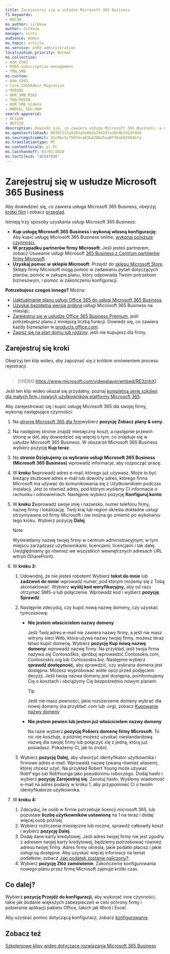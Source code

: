 ```yaml
---
title: Zarejestruj się w usłudze Microsoft 365 Business
f1.keywords:
- NOCSH
ms.author: sirkkuw
author: Sirkkuw
manager: scotv
audience: Admin
ms.topic: article
ms.service: o365-administration
localization_priority: Normal
ms.collection:
- Adm_O365
- M365-subscription-management
- TRN_SMB
ms.custom:
- Adm_O365
- Core_O365Admin_Migration
- MSB365
- OKR_SMB_M365
- TRN_M365B
- OKR_SMB_Videos
- MARVEL_SEO_MAR
search.appverid:
- BCS160
- MET150
description: Dowiedz się, co zawiera usługa Microsoft 365 Business, a następnie uzyskaj wskazówki krok po kroku dotyczące rejestracji w usłudze Microsoft 365 Business.
ms.openlocfilehash: 003bf332a9183a5e062a294297a30c9b7d19fdb9
ms.sourcegitcommit: 41c0bc5cf50f4ca63b4286d1ea0f58ab82984b7a
ms.translationtype: MT
ms.contentlocale: pl-PL
ms.lasthandoff: 03/05/2020
ms.locfileid: "42547836"
---
```

# <a name="sign-up-for-microsoft-365-business"></a>Zarejestruj się w usłudze Microsoft 365 Business

Aby dowiedzieć się, co zawiera usługa Microsoft 365 Business, obejrzyj [krótki film](https://go.microsoft.com/fwlink/?linkid=2109651) i zobacz [przegląd](microsoft-365-business-overview.md).

Istnieją trzy sposoby uzyskania usługi Microsoft 365 Business:
- **Kup usługę Microsoft 365 Business i wykonaj własną konfigurację:** Aby kupić usługę Microsoft 365 Business online, [wykonaj poniższe czynności.](#sign-up-steps)
- **W przypadku partnerów firmy Microsoft**: Jeśli jesteś partnerem, zobacz Usuwanie usługi Microsoft [365 Business z Centrum partnerów firmy Microsoft](get-microsoft-365-business.md#get-microsoft-365-business-from-microsoft-partner-center).
- **Uzyskaj pomoc w sklepie Microsoft**: Przejdź do [sklepu Microsoft Store](https://go.microsoft.com/fwlink/?linkid=2109652). Sklepy firmy Microsoft mogą pomóc w zadawaniu pytań dotyczących planów, pomóc w zakupie planu, który odpowiada Twoim potrzebom biznesowym, i pomóc w zakończeniu konfiguracji.

**Potrzebujesz czegoś innego?** Można:
- [Uaktualnianie planu usługi Office 365 do usługi Microsoft 365 Business](migrate-to-microsoft-365-business.md).
- [Uzyskaj bezpłatną wersję próbną](https://go.microsoft.com/fwlink/p/?linkid=2102309) usługi Microsoft 365 Business na miesiąc.
- [Zarejestruj się w usłudze Office 365 Business Premium,](https://go.microsoft.com/fwlink/p/?LinkID=510935) jeśli potrzebujesz planu z mniejszą liczbą funkcji. Dowiedz się, co zawiera każdy biznesplan w [products.office.com](https://go.microsoft.com/fwlink/?linkid=2109397).
- [Zapisz się na plan domu lub rodziny,](https://go.microsoft.com/fwlink/?linkid=2109398) jeśli nie kupujesz dla firmy. 

## <a name="sign-up-steps"></a>Zarejestruj się kroki

Obejrzyj ten klip wideo, aby zapoznać się z krótkim omówieniem procesu rejestracji.<br><br>

> [!VIDEO https://www.microsoft.com/videoplayer/embed/RE3znhX] 

Jeśli ten klip wideo okazał się przydatny, poznaj [kompletną serię szkoleń dla małych firm i nowych użytkowników platformy Microsoft 365](https://support.office.com/article/6ab4bbcd-79cf-4000-a0bd-d42ce4d12816).

Aby zarejestrować się i kupić usługę Microsoft 365 dla swojej firmy, wykonaj następujące czynności:

1. Na [stronie Microsoft 365 dla firm](https://go.microsoft.com/fwlink/?linkid=2109654)wybierz **pozycję Zobacz plany & ceny**. 
2. Na następnej stronie znajdź miesięczny koszt, a następnie przewiń stronę w dół, aby dowiedzieć się więcej o tym, co znajduje się w usłudze Microsoft 365 Business. W obszarze Microsoft 365 Business wybierz pozycję **Kup teraz**.
3. Na **stronie Dziękujemy za wybranie usługi Microsoft 365 Business (Microsoft 365 Business)** wprowadź informacje, aby rozpocząć pracę.
4. W **kroku 1**wprowadź adres e-mail, którego już używasz. Może to być bieżący służbowe adres e-mail lub dowolny adres, którego firma Microsoft ma używać do komunikowania się z Użytkownikiem podczas instalacji. Jest to również adres, pod którym wyślemy Ci informacje o rachunku i odnowieniach. Następnie wybierz pozycję **Konfiguruj konto**.
5. W **kroku 2**wprowadź swoje imię i nazwisko, numer telefonu firmy, nazwę firmy i lokalizację. Twój kraj lub region określa dokładne usługi otrzymywane od firmy Microsoft i nie można go zmienić po wykonaniu tego kroku. Wybierz pozycję **Dalej**.
    > [!NOTE]
    > Wyświetlamy nazwę twojej firmy w centrum administracyjnym; w tym miejscu zarządzasz użytkownikami, licencjami, licencjami i tak dalej. Uwzględniamy go również we wszystkich wewnętrznych adresach URL witryn (SharePoint).
6. W **kroku 3:**

    1. Udowodnij, że nie jesteś robotem! Wybierz **tekst do mnie** lub **zadzwoń do mnie**i wprowadź numer, pod którym możemy się z Tobą skontaktować. Wybierz **wyślij kod weryfikacyjny,** aby od razu otrzymać SMS-a lub połączenie. Wprowadź kod i wybierz **pozycję Sprawdź**.
    2. Następnie zdecyduj, czy kupić nową nazwę domeny, czy uzyskać tymczasową:

        - **Nie jestem właścicielem nazwy domeny** 
        
            Jeśli Twój adres e-mail nie zawiera nazwy firmy, a jeśli nie masz witryny sieci Web, która używa nazwy twojej firmy, możesz teraz łatwo kupić domenę. Wybierz **pozycję Kup nową nazwę domeny**i wprowadź nazwę firmy. Na przykład, jeśli twoja firma nazywa *się ContosoSkis*, spróbuj wprowadzić Contosokis.com, Contososkis.org lub Contososkis.biz. Następnie wybierz **sprawdź dostępność,** aby sprawdzić, czy wybrana domena jest dostępna. Możesz wypróbować wiele opcji przed podjęciem decyzji. Jeśli twoja nazwa domeny jest dostępna, poinformujemy Cię o kosztach i obciążymy Cię bezpośrednio nowym planem. 
       
            > [!TIP]
            > Jeśli nie masz pewności, jakie rozszerzenie domeny wybrać dla nowej domeny (na przykład .com lub .org), zobacz [Kupowanie nazwy domeny](https://go.microsoft.com/fwlink/?linkid=2109700)
        
        - **Nie jestem pewien lub jestem już właścicielem nazwy domeny** 
        
             Na razie wybierz **pozycję Pobierz domenę firmy Microsoft**. To nic nie kosztuje, a później możesz uzyskać niestandardową nazwę dla swojej firmy lub połączyć się z jedną, którą już posiadasz. Pokażemy Ci, jak to zrobić.

    3. Wybierz **pozycję Dalej,** aby utworzyć identyfikator użytkownika i firmowe adres e-mail. Wprowadź nazwę (zwaną również aliasem), której chcesz użyć. Na przykład Robert Young może używać RobY'ego lub RobYounga jako pseudonimu roboczego. Dodaj hasło i wybierz **pozycję Zarejestruj się**. Zanotuj hasło. Wyślemy wiadomość e-mail na adres podany w kroku 1, aby przypomnieć Ci o twoim identyfikatorze użytkownika.
7. W **kroku 4:** 

    1. Zdecyduj, ile osób w firmie potrzebuje licencji microsoft 365, lub pozostaw **liczbę użytkowników ustawioną** na 1 na teraz i dodaj więcej osób później. 
    2. Wybierz rozliczenia miesięczne lub roczne, sprawdź całkowity koszt i wybierz **pozycję Dalej**. 
    3. Dodaj dane karty kredytowej. Jeśli adres twojej firmy nie jest zgodny z adresem twojej karty kredytowej, będziemy potrzebować również adresu twojej firmy. Adres firmy określa, jakie podatki płacisz i jakie usługi są dostępne. Aby uzyskać więcej informacji na temat podatków, zobacz [Jaki podatek zostanie naliczony?](https://go.microsoft.com/fwlink/?linkid=2109701).
    4. Wybierz **pozycję Złóż zamówienie**. Zakończenie konfigurowania nowego planu przez firmę Microsoft zajmuje krótki czas.

## <a name="whats-next"></a>Co dalej?

Wybierz **pozycję Przejdź do konfiguracji,** aby wykonać inne czynności, takie jak dodanie większych zabezpieczeń w celu ochrony firmy i pobieranie aplikacji pakietu Office, takich jak Word i Excel.

Aby uzyskać pomoc dotyczącą konfiguracji, zobacz [konfigurowanie](set-up.md).

## <a name="see-also"></a>Zobacz też

[Szkoleniowe klipy wideo dotyczące rozwiązania Microsoft 365 Business](https://support.office.com/article/6ab4bbcd-79cf-4000-a0bd-d42ce4d12816)
